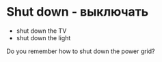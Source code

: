# Shut down - выключать




- shut down the TV
- shut down the light

Do you remember how to shut down the power grid?